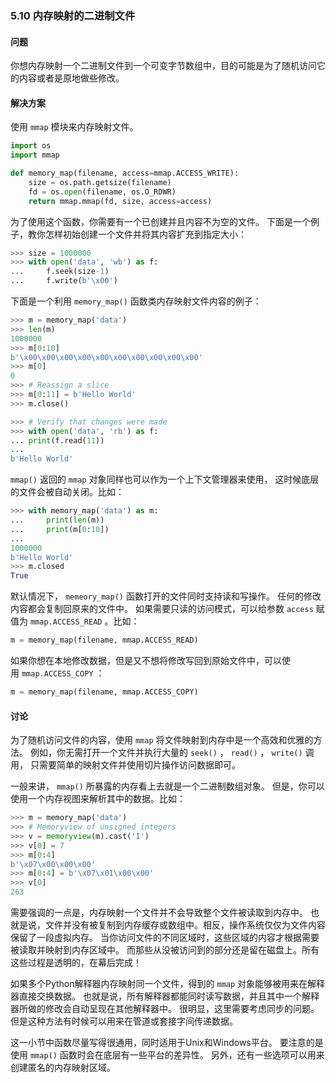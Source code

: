 ### 5.10 内存映射的二进制文件

#### 问题

你想内存映射一个二进制文件到一个可变字节数组中，目的可能是为了随机访问它的内容或者是原地做些修改。

#### 解决方案

使用 `mmap` 模块来内存映射文件。 

```python
import os
import mmap

def memory_map(filename, access=mmap.ACCESS_WRITE):
    size = os.path.getsize(filename)
    fd = os.open(filename, os.O_RDWR)
    return mmap.mmap(fd, size, access=access)
```

为了使用这个函数，你需要有一个已创建并且内容不为空的文件。 下面是一个例子，教你怎样初始创建一个文件并将其内容扩充到指定大小：

```python
>>> size = 1000000
>>> with open('data', 'wb') as f:
...     f.seek(size-1)
...     f.write(b'\x00')
```

下面是一个利用 `memory_map()` 函数类内存映射文件内容的例子：

```python
>>> m = memory_map('data')
>>> len(m)
1000000
>>> m[0:10]
b'\x00\x00\x00\x00\x00\x00\x00\x00\x00\x00'
>>> m[0]
0
>>> # Reassign a slice
>>> m[0:11] = b'Hello World'
>>> m.close()

>>> # Verify that changes were made
>>> with open('data', 'rb') as f:
... print(f.read(11))
...
b'Hello World'
```

`mmap()` 返回的 `mmap` 对象同样也可以作为一个上下文管理器来使用， 这时候底层的文件会被自动关闭。比如：

```python
>>> with memory_map('data') as m:
...     print(len(m))
...     print(m[0:10])
...
1000000
b'Hello World'
>>> m.closed
True
```

默认情况下， `memeory_map()` 函数打开的文件同时支持读和写操作。 任何的修改内容都会复制回原来的文件中。 如果需要只读的访问模式，可以给参数 `access` 赋值为 `mmap.ACCESS_READ` 。比如：

```python
m = memory_map(filename, mmap.ACCESS_READ)
```

如果你想在本地修改数据，但是又不想将修改写回到原始文件中，可以使用 `mmap.ACCESS_COPY` ：

```python
m = memory_map(filename, mmap.ACCESS_COPY)
```

#### 讨论

为了随机访问文件的内容，使用 `mmap` 将文件映射到内存中是一个高效和优雅的方法。 例如，你无需打开一个文件并执行大量的 `seek()` ， `read()` ， `write()` 调用， 只需要简单的映射文件并使用切片操作访问数据即可。

一般来讲， `mmap()` 所暴露的内存看上去就是一个二进制数组对象。 但是，你可以使用一个内存视图来解析其中的数据。比如：

```python
>>> m = memory_map('data')
>>> # Memoryview of unsigned integers
>>> v = memoryview(m).cast('I')
>>> v[0] = 7
>>> m[0:4]
b'\x07\x00\x00\x00'
>>> m[0:4] = b'\x07\x01\x00\x00'
>>> v[0]
263
```

需要强调的一点是，内存映射一个文件并不会导致整个文件被读取到内存中。 也就是说，文件并没有被复制到内存缓存或数组中。相反，操作系统仅仅为文件内容保留了一段虚拟内存。 当你访问文件的不同区域时，这些区域的内容才根据需要被读取并映射到内存区域中。 而那些从没被访问到的部分还是留在磁盘上。所有这些过程是透明的，在幕后完成！

如果多个Python解释器内存映射同一个文件，得到的 `mmap` 对象能够被用来在解释器直接交换数据。 也就是说，所有解释器都能同时读写数据，并且其中一个解释器所做的修改会自动呈现在其他解释器中。 很明显，这里需要考虑同步的问题。但是这种方法有时候可以用来在管道或套接字间传递数据。

这一小节中函数尽量写得很通用，同时适用于Unix和Windows平台。 要注意的是使用 `mmap()` 函数时会在底层有一些平台的差异性。 另外，还有一些选项可以用来创建匿名的内存映射区域。